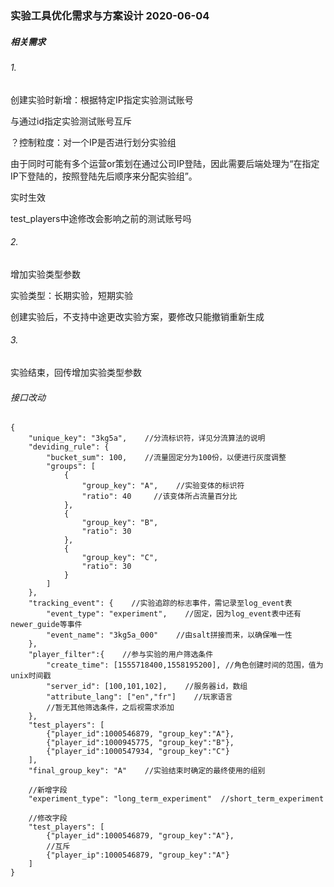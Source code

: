 ### 实验工具优化需求与方案设计 2020-06-04

##### 相关需求

###### 1.

创建实验时新增：根据特定IP指定实验测试账号

与通过id指定实验测试账号互斥

？控制粒度：对一个IP是否进行划分实验组

​		由于同时可能有多个运营or策划在通过公司IP登陆，因此需要后端处理为“在指定IP下登陆的，按照登陆先后顺序来分配实验组”。

实时生效

test_players中途修改会影响之前的测试账号吗

###### 2.

增加实验类型参数

实验类型：长期实验，短期实验

创建实验后，不支持中途更改实验方案，要修改只能撤销重新生成

###### 3.

实验结束，回传增加实验类型参数



###### 接口改动

```
{
    "unique_key": "3kg5a",    //分流标识符，详见分流算法的说明
    "deviding_rule": {
        "bucket_sum": 100,    //流量固定分为100份，以便进行灰度调整
        "groups": [
            {
                "group_key": "A",    //实验变体的标识符
                "ratio": 40     //该变体所占流量百分比
            },
            {
                "group_key": "B",
                "ratio": 30
            },
            {
                "group_key": "C",
                "ratio": 30
            }
        ]
    },
    "tracking_event": {    //实验追踪的标志事件，需记录至log_event表
        "event_type": "experiment",    //固定，因为log_event表中还有newer_guide等事件
        "event_name": "3kg5a_000"    //由salt拼接而来，以确保唯一性
    },
    "player_filter":{    //参与实验的用户筛选条件
        "create_time": [1555718400,1558195200], //角色创建时间的范围，值为unix时间戳
        "server_id": [100,101,102],    //服务器id，数组
        "attribute_lang": ["en","fr"]    //玩家语言
        //暂无其他筛选条件，之后视需求添加
    },
    "test_players": [
        {"player_id":1000546879, "group_key":"A"},
        {"player_id":1000945775, "group_key":"B"},
        {"player_id":1000547934, "group_key":"C"}
    ],
    "final_group_key": "A"    //实验结束时确定的最终使用的组别
    
    //新增字段
    "experiment_type": "long_term_experiment"  //short_term_experiment
    
    //修改字段
    "test_players": [
        {"player_id":1000546879, "group_key":"A"},
        //互斥
        {"player_ip":1000546879, "group_key":"A"}
    ]
}
```

